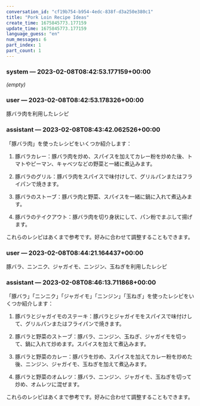 ```yaml
---
conversation_id: "cf19b754-b954-4edc-838f-d3a250e380c1"
title: "Pork Loin Recipe Ideas"
create_time: 1675845773.177159
update_time: 1675845773.177159
language_guess: "en"
num_messages: 6
part_index: 1
part_count: 1
---
```


### system — 2023-02-08T08:42:53.177159+00:00

_(empty)_

### user — 2023-02-08T08:42:53.178326+00:00

豚バラ肉を利用したレシピ

### assistant — 2023-02-08T08:43:42.062526+00:00

「豚バラ肉」を使ったレシピをいくつか紹介します：

1. 豚バラカレー：豚バラ肉を炒め、スパイスを加えてカレー粉を炒めた後、トマトやピーマン、キャベツなどの野菜と一緒に煮込みます。

2. 豚バラのグリル：豚バラ肉をスパイスで味付けして、グリルパンまたはフライパンで焼きます。

3. 豚バラのストーブ：豚バラ肉と野菜、スパイスを一緒に鍋に入れて煮込みます。

4. 豚バラのテイクアウト：豚バラ肉を切り身状にして、パン粉でまぶして揚げます。

これらのレシピはあくまで参考です。好みに合わせて調整することもできます。

### user — 2023-02-08T08:44:21.164437+00:00

豚バラ、ニンニク、ジャガイモ、ニンジン、玉ねぎを利用したレシピ

### assistant — 2023-02-08T08:46:13.711868+00:00

「豚バラ」「ニンニク」「ジャガイモ」「ニンジン」「玉ねぎ」を使ったレシピをいくつか紹介します：

1. 豚バラとジャガイモのステーキ：豚バラとジャガイモをスパイスで味付けして、グリルパンまたはフライパンで焼きます。

2. 豚バラと野菜のストーブ：豚バラ、ニンジン、玉ねぎ、ジャガイモを切って、鍋に入れて炒めます。スパイスを加えて煮込みます。

3. 豚バラと野菜のカレー：豚バラを炒め、スパイスを加えてカレー粉を炒めた後、ニンジン、ジャガイモ、玉ねぎを加えて煮込みます。

4. 豚バラと野菜のオムレツ：豚バラ、ニンジン、ジャガイモ、玉ねぎを切って炒め、オムレツに混ぜます。

これらのレシピはあくまで参考です。好みに合わせて調整することもできます。
